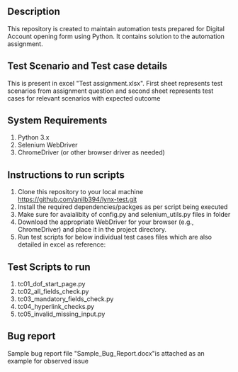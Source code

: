 ## Description
This repository is created to maintain automation tests prepared for Digital Account opening form using Python. It contains solution to the automation assignment.

## Test Scenario and Test case details
This is present in excel "Test assignment.xlsx". First sheet represents test scenarios from assignment question and second sheet represents test cases for relevant scenarios with expected outcome

## System Requirements
1. Python 3.x
2. Selenium WebDriver
3. ChromeDriver (or other browser driver as needed)

## Instructions to run scripts
1. Clone this repository to your local machine https://github.com/anilb394/lynx-test.git
2. Install the required dependencies/packges as per script being executed
3. Make sure for avaialibity of config.py and selenium_utils.py files in folder
4. Download the appropriate WebDriver for your browser (e.g., ChromeDriver) and place it in the project directory.
5. Run test scripts for below individual test cases files which are also detailed in excel as reference: 

## Test Scripts to run
1. tc01_dof_start_page.py
2. tc02_all_fields_check.py
3. tc03_mandatory_fields_check.py
4. tc04_hyperlink_checks.py
5. tc05_invalid_missing_input.py
   

## Bug report
Sample bug report file "Sample_Bug_Report.docx"is attached as an example for observed issue
